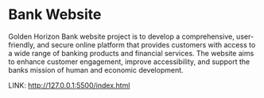 # Bank Website
Golden Horizon Bank website project is to develop a comprehensive, user-friendly, and secure online platform that provides customers with access to a wide range of banking products and financial services. The website aims to enhance customer engagement, improve accessibility, and support the banks mission of human and economic development.

LINK:
http://127.0.0.1:5500/index.html
